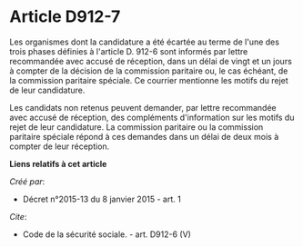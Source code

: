 # Article D912-7

Les organismes dont la candidature a été écartée au terme de l'une des trois phases définies à l'article D. 912-6 sont
informés par lettre recommandée avec accusé de réception, dans un délai de vingt et un jours à compter de la décision de la
commission paritaire ou, le cas échéant, de la commission paritaire spéciale. Ce courrier mentionne les motifs du rejet de
leur candidature. 

Les candidats non retenus peuvent demander, par lettre recommandée avec accusé de réception, des compléments d'information
sur les motifs du rejet de leur candidature. La commission paritaire ou la commission paritaire spéciale répond à ces
demandes dans un délai de deux mois à compter de leur réception.

**Liens relatifs à cet article**

_Créé par_:

  - Décret n°2015-13 du 8 janvier 2015 - art. 1

_Cite_:

  - Code de la sécurité sociale. - art. D912-6 (V)
